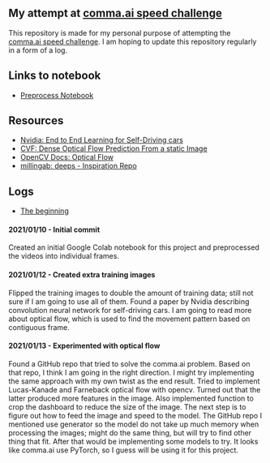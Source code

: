 ## My attempt at [comma.ai speed challenge](https://github.com/commaai/speedchallenge)
This repository is made for my personal purpose of attempting the [comma.ai speed challenge](https://github.com/commaai/speedchallenge). I am hoping to update this repository regularly in a form of a log.

## Links to notebook
- [Preprocess Notebook](https://colab.research.google.com/drive/16wj_3dMqNw1uozfQm41J7DylUjE-jezN?usp=sharing)

## Resources
- [Nvidia: End to End Learning for Self-Driving cars](https://arxiv.org/pdf/1604.07316v1.pdf)
- [CVF: Dense Optical Flow Prediction From a static Image](https://www.cv-foundation.org/openaccess/content_iccv_2015/html/Walker_Dense_Optical_Flow_ICCV_2015_paper.html)
- [OpenCV Docs: Optical Flow](https://docs.opencv.org/3.4/d4/dee/tutorial_optical_flow.html)
- [millingab: deeps - Inspiration Repo](https://github.com/millingab/deeps)

## Logs
- [The beginning](#2021/01/10---Initial-commit)

#### 2021/01/10 - Initial commit
Created an initial Google Colab notebook for this project and preprocessed the videos into individual frames.

#### 2021/01/12 - Created extra training images
Flipped the training images to double the amount of training data; still not sure if I am going to use all of them. Found a paper by Nvidia describing convolution neural network for self-driving cars. I am going to read more about optical flow, which is used to find the movement pattern based on contiguous frame.

#### 2021/01/13 - Experimented with optical flow
Found a GitHub repo that tried to solve the comma.ai problem. Based on that repo, I think I am going in the right direction. I might try implementing the same approach with my own twist as the end result. Tried to implement Lucas-Kanade and Farneback optical flow with opencv. Turned out that the latter produced more features in the image. Also implemented function to crop the dashboard to reduce the size of the image. The next step is to figure out how to feed the image and speed to the model. The GitHub repo I mentioned use generator so the model do not take up much memory when processing the images; might do the same thing, but will try to find other thing that fit. After that would be implementing some models to try. It looks like comma.ai use PyTorch, so I guess will be using it for this project.